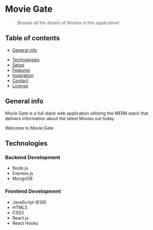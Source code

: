# Movie Gate 
> Browse all the details of Movies in this application! 

## Table of contents
* [General info](#general-info)
<!-- * [Intro Video](#intro-video) -->
* [Technologies](#technologies)
* [Setup](#setup)
* [Features](#features)
* [Inspiration](#inspiration)
* [Contact](#contact)
* [License](#license)

## General info
Movie Gate is a full stack web application utilizing the MERN stack that delivers information about the latest Movies out today. 

Welcome to Movie Gate. 
<!-- 
## Intro Video
[RedDoor Media on YouTube](https://www.youtube.com/watch?v=sSWGjKcLbBQ&feature=youtu.be) -->

## Technologies
### Backend Development 
* Node.js 
* Express.js 
* MongoDB

### Frontend Development 
* JavaScript (ES6)
* HTML5
* CSS3
* React.js 
* React Hooks

<!-- ## Setup
To try out this project: 
1. Open an account with https://newsapi.org/
1. Clone the GitHub repository locally to your computer
1. In the command line, navigate to the root directory of the 'backend' folder/repository, and enter the following: 
  $ bundle install 
  $ touch .env 
1. Navigate to the .env folder, and paste in the following: 
  export API_KEY=YOUR_API_KEY_HERE (e.g. export API_KEY=15151515)
1. In the command of the root directory of the project folder, run: 
  $ rails db:migrate
  $ rails db:seed
  $ rails s 
1. Now save all files, on Windows: (start + alt + s), on Macs: (command + alt +s)
1. Run the following code in the command line while being in the most root folder of this project: 
1. Next, navigate to the root of the 'frontend' folder/repository, and enter the following in the terminal (ensure npm and node is installed before running lite-server): 
  $ lite-server 

## Code Examples
### Ruby/Rails
```ruby
news_key = ENV["API_NEWS_KEY"]
response = RestClient.get ("https://newsapi.org/v2/top-headlines?country=us&apiKey=#{news_key}")
parsed_response = JSON.parse(response)
top10 = parsed_response["articles"].take(10)

image_response = RestClient.get ("https://picsum.photos/v2/list")
parsed_response_image =JSON.parse(image_response).take(10)

top10.each do |article|
  Article.create(title: article["title"], image: article["urlToImage"], url: article["url"])
end 
```

### JavaScript 
```JavaScript
fetch(news_url)
  .then(response => response.json())
  .then(articles => {

    for (i=0; i < 1; i++) {
      const $div = document.createElement("div")
      $div.classList.add("carousel-item")
      $div.classList.add("active")
      $div.innerHTML = `<div id="text-links"><a id="linkers" href="${articles[i].url}">${articles[i].title}</a></div><img class="d-block w-100 articles" src="${articles[i].image}" alt="First slide"></img>`
      $newsCarousel.append($div)
    }
  
    for (i=1; i < 10; i++) {
      const $div = document.createElement("div")
      $div.classList.add("carousel-item")
      $div.innerHTML = `<div id="text-links"><a id="linkers" href="${articles[i].url}">${articles[i].title}</a></div><img class="d-block w-100 articles" src="${articles[i].image}" alt="First slide"></img>`
      $newsCarousel.append($div)
    }

  })
```


## Features
* Full stack web application utilizing JavaScript and Rails. 
* Browse all your favorite media content from news articles to videos. 
* Ability to authenication user with Rails JWT 
* Upload user's own media content 
* Add favorite media content to user's profile for future viewing. 
* Backend is hosted through Heroku PaaS platform
* Frontend is hosted through GitHub Pages  

## Status
Project is: finished with option to expand functionality and DRY out code.

## Inspiration
The inspiration for RedDoor Media came from using other sources of media websites such as Yahoo!, YouTube, and MarketWatch. I wanted to create a website application that delivers all types of media content in one single application without needing to traverse through multiple sites. 

## Contact
Created by [Tony Kim](https://www.linkedin.com/in/hyung-kim/) 
Feel free to contact me for any questions! 

## License
[Click to view](https://github.com/hjkmines/RedDoor-Media/blob/master/LICENSE) -->